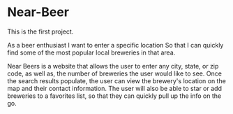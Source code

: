 # Near-Beer
This is the first project.

As a beer enthusiast
I want to enter a specific location 
So that I can quickly find some of the most popular local breweries in that area. 

Near Beers is a website that allows the user to enter any city, state, or zip code, as well as, the number of breweries the user would like to see. Once the search results populate, the user can view the brewery's location on the map and their contact information. The user will also be able to star or add breweries to a favorites list, so that they can quickly pull up the info on the go.
